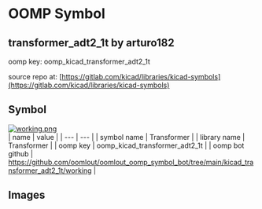 # OOMP Symbol  
## transformer_adt2_1t  by arturo182  
  
oomp key: oomp_kicad_transformer_adt2_1t  
  
source repo at: [https://gitlab.com/kicad/libraries/kicad-symbols](https://gitlab.com/kicad/libraries/kicad-symbols)  
## Symbol  
  
[![working.png](working_600.png)](working.png)  
| name | value | 
| --- | --- | 
| symbol name | Transformer | 
| library name | Transformer | 
| oomp key | oomp_kicad_transformer_adt2_1t | 
| oomp bot github | https://github.com/oomlout/oomlout_oomp_symbol_bot/tree/main/kicad_transformer_adt2_1t/working | 
## Images  

